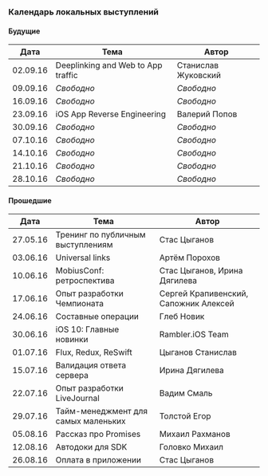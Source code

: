 ### Календарь локальных выступлений

#### Будущие

| Дата        | Тема           | Автор  |
| ------------- |-------------| -----|
| 02.09.16      | Deeplinking and Web to App traffic      | Станислав Жуковский  |
| 09.09.16      | *Свободно*      |   *Свободно* |
| 16.09.16      | *Свободно*      |   *Свободно* |
| 23.09.16      | iOS App Reverse Engineering     |   Валерий Попов |
| 30.09.16      | *Свободно*      |   *Свободно* |
| 07.10.16      | *Свободно*      |   *Свободно* |
| 14.10.16      | *Свободно*      |   *Свободно* |
| 21.10.16      | *Свободно*      |   *Свободно* |
| 28.10.16      | *Свободно*      |   *Свободно* |

#### Прошедшие

| Дата        | Тема           | Автор  |
| ------------- |-------------| -----|
| 27.05.16      | Тренинг по публичным выступлениям | Стас Цыганов |
| 03.06.16      | Universal links      |   Артём Порохов |
| 10.06.16      | MobiusConf: ретроспектива      |    Стас Цыганов, Ирина Дягилева |
| 17.06.16      | Опыт разработки Чемпионата      |    Сергей Крапивенский, Сапожник Алексей |
| 24.06.16      | Составные операции      |   Глеб Новик |
| 30.06.16      | iOS 10: Главные новинки      |  Rambler.iOS Team  |
| 01.07.16      | Flux, Redux, ReSwift      |  Цыганов Станислав  |
| 15.07.16      | Валидация ответа сервера | Ирина Дягилева |
| 22.07.16      | Опыт разработки LiveJournal      |   Вадим Смаль |
| 29.07.16      | Тайм-менеджмент для самых маленьких     |  Толстой Егор |
| 05.08.16      | Рассказ про Promises      |   Михаил Рахманов |
| 12.08.16      | Автодоки для SDK      |   Головко Михаил |
| 26.08.16      | Оплата в приложении | Стас Цыганов |
